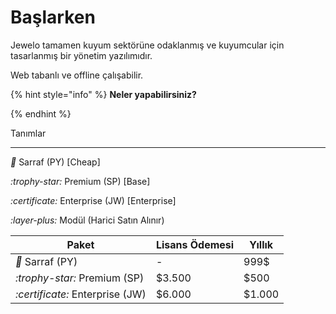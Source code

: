 # Başlarken

Jewelo tamamen kuyum sektörüne odaklanmış ve kuyumcular için tasarlanmış bir yönetim yazılımıdır.

Web tabanlı ve offline çalışabilir.

{% hint style="info" %}
**Neler yapabilirsiniz?**


{% endhint %}

Tanımlar

***

<i class="fa-gem">:gem:</i> Sarraf (PY) \[Cheap]

<i class="fa-trophy-star">:trophy-star:</i> Premium (SP) \[Base]

<i class="fa-certificate">:certificate:</i> Enterprise (JW) \[Enterprise]

<i class="fa-layer-plus">:layer-plus:</i> Modül (Harici Satın Alınır)

| Paket                                                       | Lisans Ödemesi | Yıllık |
| ----------------------------------------------------------- | -------------- | ------ |
| <i class="fa-gem">:gem:</i> Sarraf (PY)                     | -              | 999$   |
| <i class="fa-trophy-star">:trophy-star:</i> Premium (SP)    | $3.500         | $500   |
| <i class="fa-certificate">:certificate:</i> Enterprise (JW) | $6.000         | $1.000 |
